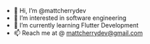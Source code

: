 - 👋 Hi, I’m @mattcherrydev
- 👀 I’m interested in software engineering
- 🌱 I’m currently learning Flutter Development
- 📫 Reach me at @ mattcherrydev@gmail.com

<!---
mattcherrydev/mattcherrydev is a ✨ special ✨ repository because its `README.md` (this file) appears on your GitHub profile.
You can click the Preview link to take a look at your changes.
--->
